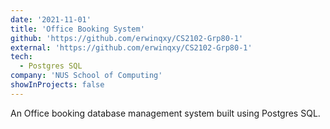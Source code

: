 ```yaml
---
date: '2021-11-01'
title: 'Office Booking System'
github: 'https://github.com/erwinqxy/CS2102-Grp80-1'
external: 'https://github.com/erwinqxy/CS2102-Grp80-1'
tech:
  - Postgres SQL 
company: 'NUS School of Computing'
showInProjects: false
---
```

An Office booking database management system built using Postgres SQL. 